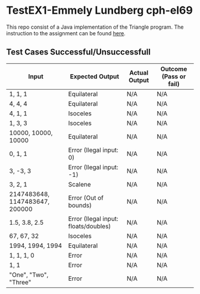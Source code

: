 # TestEX1-Emmely Lundberg cph-el69
This repo consist of a Java implementation of the Triangle program. The instruction to the assignment can be found [here](https://gyazo.com/d4e9cd20c95133ce840e483b27eee6e7).

## Test Cases Successful/Unsuccessfull

Input     |  Expected Output  |   Actual Output   |  Outcome (Pass or fail)
--------- | ----------------- | ----------------- | -----------------------
1, 1, 1   | Equilateral       | N/A               | N/A
4, 4, 4   | Equilateral       | N/A               | N/A
4, 1, 1   | Isoceles          | N/A               | N/A
1, 3, 3   | Isoceles         | N/A               | N/A
10000, 10000, 10000   | Equilateral       | N/A               | N/A
0, 1, 1   | Error (Ilegal input: 0)       | N/A               | N/A
3, -3, 3   | Error (Ilegal input: -1)       | N/A               | N/A
3, 2, 1   | Scalene       | N/A               | N/A
2147483648, 1147483647, 200000   | Error (Out of bounds)       | N/A               | N/A
1.5, 3.8, 2.5 | Error (Ilegal input: floats/doubles) | N/A | N/A
67, 67, 32   | Isoceles       | N/A               | N/A
1994, 1994, 1994   | Equilateral       | N/A               | N/A
1, 1, 1, 0   | Error       | N/A               | N/A
1, 1   | Error       | N/A               | N/A
"One", "Two", "Three"   | Error       | N/A               | N/A
